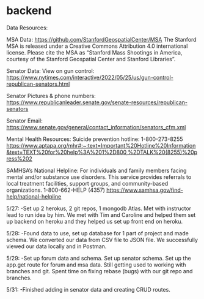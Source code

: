 # backend

Data Resources:

MSA Data:
https://github.com/StanfordGeospatialCenter/MSA
The Stanford MSA is released under a Creative Commons Attribution 4.0 international license. Please cite the MSA as “Stanford Mass Shootings in America, courtesy of the Stanford Geospatial Center and Stanford Libraries”.

Senator Data:
View on gun control:
https://www.nytimes.com/interactive/2022/05/25/us/gun-control-republican-senators.html

Senator Pictures & phone numbers:
https://www.republicanleader.senate.gov/senate-resources/republican-senators

Senator Email:
https://www.senate.gov/general/contact_information/senators_cfm.xml



Mental Health Resources:
Suicide prevention hotline:
1-800-273-8255
https://www.aptapa.org/mhr#:~:text=Important%20Hotline%20Information&text=TEXT%20for%20help%3A%201%2D800,%2DTALK%20(8255)%20press%202

SAMHSA’s National Helpline:
For individuals and family members facing mental and/or substance use disorders. This service provides referrals to local treatment facilities, support groups, and community-based organizations.
1-800-662-HELP (4357)
https://www.samhsa.gov/find-help/national-helpline




5/27:
-Set up 2 herokus, 2 git repos, 1 mongodb Atlas. Met with instructor lead to run idea by him. We met with Tim and Caroline and helped them set up backend on heroku and they helped us set up front end on heroku.

5/28:
-Found data to use, set up database for 1 part of project and made schema. We converted our data from CSV file to JSON file. We successfully viewed our data locally and in Postman.

5/29:
-Set up forum data and schema. Set up senator schema. Set up the app.get route for forum and msa data. Still getting used to working with branches and git. Spent time on fixing rebase (bugs) with our git repo and branches.


5/31:
-Finished adding in senator data and creating CRUD routes.
